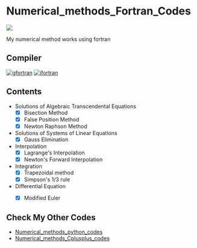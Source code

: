 # Numerical_methods_Fortran_Codes
<image src="https://www.e-booksdirectory.com/categoryimg/401.jpg" >


My numerical method works using fortran
## Compiler
[![gfortran](https://img.shields.io/badge/gfortran-tested-green)]()
[![ifortran](https://img.shields.io/badge/ifort-Not_tested-yellow)]()
## Contents
* Solutions  of  Algebraic  Transcendental Equations
  - [x] Bisection Method
  - [x] False Position Method
  - [x] Newton Raphson Method 
* Solutions of  Systems of  Linear Equations
  - [x] Gauss Elimination
* Interpolation
  - [x] Lagrange's Interpolation
  - [x] Newton's Forward Interpolation
* Integration
  -  [x] Trapezoidal method
  -  [x] Simpson's 1/3 rule
* Differential Equation
  -  [x] Modified Euler


## Check My Other Codes
* [Numerical_methods_python_codes](https://github.com/rahular09062001/Numerical_methods_python_codes)
* [Numerical_methods_Cplusplus_codes](https://github.com/rahular09062001/Numerical_methods_Cplusplus_codes)
  
  
